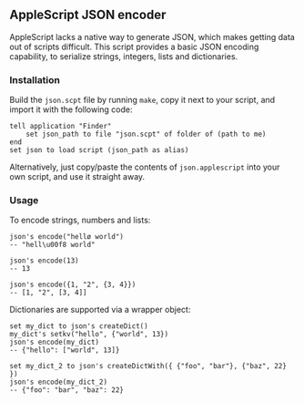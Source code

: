 ## AppleScript JSON encoder

AppleScript lacks a native way to generate JSON, which makes getting
data out of scripts difficult. This script provides a basic JSON
encoding capability, to serialize strings, integers, lists and
dictionaries.

### Installation

Build the `json.scpt` file by running `make`, copy it next to your
script, and import it with the following code:

```applescript
tell application "Finder"
    set json_path to file "json.scpt" of folder of (path to me)
end
set json to load script (json_path as alias)
```

Alternatively, just copy/paste the contents of `json.applescript` into
your own script, and use it straight away.

### Usage

To encode strings, numbers and lists:

```applescript
json's encode("hellø world")
-- "hell\u00f8 world"

json's encode(13)
-- 13

json's encode({1, "2", {3, 4}})
-- [1, "2", [3, 4]]
```

Dictionaries are supported via a wrapper object:

```applescript
set my_dict to json's createDict()
my_dict's setkv("hello", {"world", 13})
json's encode(my_dict)
-- {"hello": ["world", 13]}

set my_dict_2 to json's createDictWith({ {"foo", "bar"}, {"baz", 22} })
json's encode(my_dict_2)
-- {"foo": "bar", "baz": 22}
```
